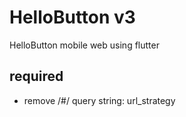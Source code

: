 # HelloButton v3

HelloButton mobile web using flutter

## required

- remove /#/ query string: url_strategy